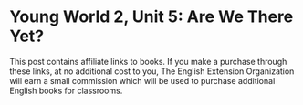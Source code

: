 # Young World 2, Unit 5: Are We There Yet?

This post contains affiliate links to books. If you make a purchase through these links, at no additional cost to you, The English Extension Organization will earn a small commission which will be used to purchase additional English books for classrooms.




<!--stackedit_data:
eyJoaXN0b3J5IjpbLTE0Njg2MjE0NzVdfQ==
-->